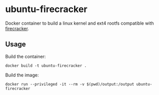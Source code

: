 # ubuntu-firecracker
Docker container to build a linux kernel and ext4 rootfs compatible with [firecracker](https://github.com/firecracker-microvm/firecracker).

## Usage
Build the container:
```shell
docker build -t ubuntu-firecracker .
```

Build the image:
```shell
docker run --privileged -it --rm -v $(pwd)/output:/output ubuntu-firecracker
```

